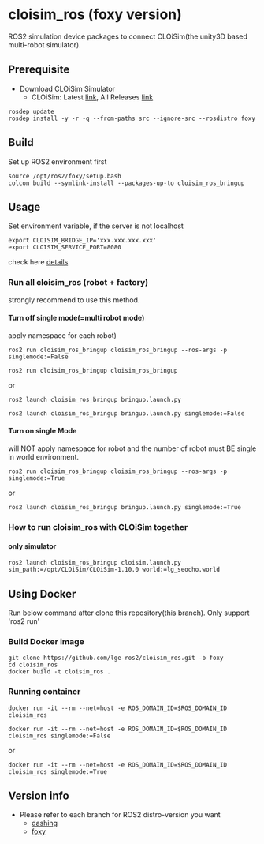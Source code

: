 # cloisim_ros (foxy version)

ROS2 simulation device packages to connect CLOiSim(the unity3D based multi-robot simulator).

## Prerequisite

- Download CLOiSim Simulator
  - CLOiSim: Latest [link](https://github.com/lge-ros2/cloisim/releases/latest), All Releases [link](https://github.com/lge-ros2/cloisim/releases)

```shell
rosdep update
rosdep install -y -r -q --from-paths src --ignore-src --rosdistro foxy
```

## Build

Set up ROS2 environment first

```shell
source /opt/ros2/foxy/setup.bash
colcon build --symlink-install --packages-up-to cloisim_ros_bringup
```

## Usage

Set environment variable, if the server is not localhost

```shell
export CLOISIM_BRIDGE_IP='xxx.xxx.xxx.xxx'
export CLOISIM_SERVICE_PORT=8080
```

check here [details](https://github.com/lge-ros2/cloisim_ros/tree/foxy/cloisim_ros_bringup)

### Run all cloisim_ros (robot + factory)

strongly recommend to use this method.

#### Turn off single mode(=multi robot mode)

apply namespace for each robot)

```shell
ros2 run cloisim_ros_bringup cloisim_ros_bringup --ros-args -p singlemode:=False

ros2 run cloisim_ros_bringup cloisim_ros_bringup
```

or

```shell
ros2 launch cloisim_ros_bringup bringup.launch.py

ros2 launch cloisim_ros_bringup bringup.launch.py singlemode:=False
```

#### Turn on single Mode

will NOT apply namespace for robot and the number of robot must BE single in world environment.

```shell
ros2 run cloisim_ros_bringup cloisim_ros_bringup --ros-args -p singlemode:=True
```

or

```shell
ros2 launch cloisim_ros_bringup bringup.launch.py singlemode:=True
```

### How to run cloisim_ros with CLOiSim together

#### only simulator

```shell
ros2 launch cloisim_ros_bringup cloisim.launch.py sim_path:=/opt/CLOiSim/CLOiSim-1.10.0 world:=lg_seocho.world
```

## Using Docker

Run below command after clone this repository(this branch). Only support 'ros2 run'

### Build Docker image

```shell
git clone https://github.com/lge-ros2/cloisim_ros.git -b foxy
cd cloisim_ros
docker build -t cloisim_ros .
```

### Running container

```shell
docker run -it --rm --net=host -e ROS_DOMAIN_ID=$ROS_DOMAIN_ID cloisim_ros

docker run -it --rm --net=host -e ROS_DOMAIN_ID=$ROS_DOMAIN_ID cloisim_ros singlemode:=False
```

or

```shell
docker run -it --rm --net=host -e ROS_DOMAIN_ID=$ROS_DOMAIN_ID cloisim_ros singlemode:=True
```

## Version info

- Please refer to each branch for ROS2 distro-version you want
  - [dashing](https://github.com/lge-ros2/sim_device/tree/dashing)
  - [foxy](https://github.com/lge-ros2/cloisim_ros/tree/foxy)
